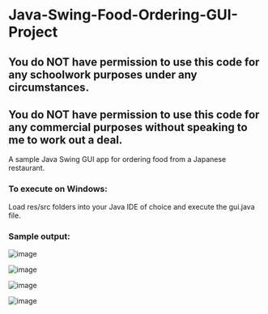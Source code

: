 # Java-Swing-Food-Ordering-GUI-Project


## You do NOT have permission to use this code for any schoolwork purposes under any circumstances. 

## You do NOT have permission to use this code for any commercial purposes without speaking to me to work out a deal.

A sample Java Swing GUI app for ordering food from a Japanese restaurant.

### To execute on Windows:

Load res/src folders into your Java IDE of choice and execute the gui.java file.

### Sample output:

![image](https://user-images.githubusercontent.com/33675444/205213675-1d1900ec-e465-4c1e-addb-54c43bc1452f.png)

![image](https://user-images.githubusercontent.com/33675444/205213670-504f91b5-9313-4b7e-8b80-fdb6b2899555.png)

![image](https://user-images.githubusercontent.com/33675444/205213683-b138aa24-c727-4d92-85b5-cbfe79227f3c.png)

![image](https://user-images.githubusercontent.com/33675444/205213689-8de31e51-c0e3-4fd3-bfff-d5de8d734736.png)
